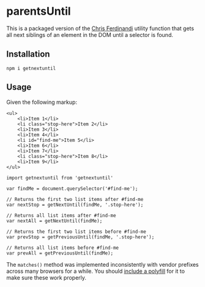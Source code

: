 # parentsUntil
This is a packaged version of the [Chris Ferdinandi](https://gomakethings.com) utility function that gets all next siblings of an element in the DOM until a selector is found.

## Installation
```
npm i getnextuntil
```

## Usage
Given the following markup:
```
<ul>
	<li>Item 1</li>
	<li class="stop-here">Item 2</li>
	<li>Item 3</li>
	<li>Item 4</li>
	<li id="find-me">Item 5</li>
	<li>Item 6</li>
	<li>Item 7</li>
	<li class="stop-here">Item 8</li>
	<li>Item 9</li>
</ul>
```

```
import getnextuntil from 'getnextuntil'

var findMe = document.querySelector('#find-me');

// Returns the first two list items after #find-me
var nextStop = getNextUntil(findMe, '.stop-here');

// Returns all list items after #find-me
var nextAll = getNextUntil(findMe);

// Returns the first two list items before #find-me
var prevStop = getPreviousUntil(findMe, '.stop-here');

// Returns all list items before #find-me
var prevAll = getPreviousUntil(findMe);
```

The `matches()` method was implemented inconsistently with vendor prefixes across many browsers for a while. You should [include a polyfill](https://vanillajstoolkit.com/polyfills/matches/) for it to make sure these work properly.